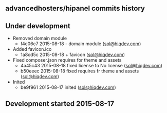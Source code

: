 advancedhosters/hipanel commits history
---------------------------------------

## Under development

- Removed domain module
    - f4c06c7 2015-08-18 - domain module (sol@hiqdev.com)
- Added favicon.ico
    - 1a8cd5c 2015-08-18 + favicon (sol@hiqdev.com)
- Fixed composer.json requires for theme and assets
    - 4a45c43 2015-08-18 fixed license to No license (sol@hiqdev.com)
    - b50eeec 2015-08-18 fixed requires fr theme and assets (sol@hiqdev.com)
- Inited
    - be9f961 2015-08-17 inited (sol@hiqdev.com)

## Development started 2015-08-17

